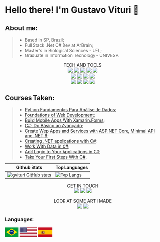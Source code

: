 # Hello there! **I'm Gustavo Vituri** 👋

## About me:
> - Based in SP, Brazil;
> - Full Stack .Net C# Dev at ArBrain;
> - Master's in Biological Sciences - UEL;
> - Graduate in Information Tecnology - UNIVESP.

<p align="center">
TECH AND TOOLS
<br>
<img src="https://img.shields.io/badge/.NET-5C2D91?style=for-the-badge&logo=.net&logoColor=white"></img>
<img src="https://img.shields.io/badge/c%23-%23239120.svg?style=for-the-badge&logo=c-sharp&logoColor=white"></img>
<img src="https://img.shields.io/badge/python-3670A0?style=for-the-badge&logo=python&logoColor=ffdd54"></img>
<img src="https://img.shields.io/badge/ruby-%23CC342D.svg?style=for-the-badge&logo=ruby&logoColor=white"></img>
<img src="https://img.shields.io/badge/javascript-%23323330.svg?style=for-the-badge&logo=javascript&logoColor=%23F7DF1E"></img>
<br>
<img src="https://img.shields.io/badge/html5-%23E34F26.svg?style=for-the-badge&logo=html5&logoColor=white"></img>
<img src="https://img.shields.io/badge/css3-%231572B6.svg?style=for-the-badge&logo=css3&logoColor=white"></img>
<img src="https://img.shields.io/badge/Xamarin-3199DC?style=for-the-badge&logo=xamarin&logoColor=white"></img>
<img src="https://img.shields.io/badge/sqlite-%2307405e.svg?style=for-the-badge&logo=sqlite&logoColor=white"></img>
<br>
<img src="https://img.shields.io/badge/git-%23F05033.svg?style=for-the-badge&logo=git&logoColor=white"></img>
<img src="https://img.shields.io/badge/github-%23121011.svg?style=for-the-badge&logo=github&logoColor=white"></img>
<img src="https://img.shields.io/badge/Visual%20Studio%20Code-0078d7.svg?style=for-the-badge&logo=visual-studio-code&logoColor=white"></img>
<img src="https://img.shields.io/badge/Visual%20Studio-5C2D91.svg?style=for-the-badge&logo=visual-studio&logoColor=white"></img>
<br>

## Courses Taken:
> - [Python Fundamentos Para Análise de Dados](https://www.datascienceacademy.com.br/cursosgratuitos);
> - [Foundations of Web Development](https://www.theodinproject.com/paths/foundations/courses/foundations);
> - [Build Mobile Apps With Xamarin.Forms](https://docs.microsoft.com/en-us/learn/paths/build-mobile-apps-with-xamarin-forms/);
> - [C#- Do Básico ao Avançado](https://www.udemy.com/course/curso-c-sharp/);
> - [Create Wep Apps and Services with ASP.NET Core, Minimal API and .NET 6](https://docs.microsoft.com/en-us/learn/paths/aspnet-core-minimal-api/);
> - [Creating .NET applications with C#](https://docs.microsoft.com/pt-br/learn/paths/build-dotnet-applications-csharp/);
> - [Work With Data in C#](https://docs.microsoft.com/en-us/learn/paths/csharp-data/);
> - [Add Logic to Your Applications in C#](https://docs.microsoft.com/en-us/learn/paths/csharp-logic/);
> - [Take Your First Steps With C#](https://docs.microsoft.com/en-us/learn/paths/csharp-first-steps/).

| Github Stats | Top Languages |
| --- | --- |
| [![gvituri GitHub stats](https://github-readme-stats.vercel.app/api?username=gvituri&show_icons=true&theme=dark)](https://github.com/gvituri/github-readme-stats&show_icons=true&theme=dark&count_private=true) | [![Top Langs](https://github-readme-stats.vercel.app/api/top-langs/?username=gvituri&hide=assembly,dart,pascal,pawn,java&layout=compact&theme=dark)](https://github.com/gvituri/github-readme-stats&count_private=true) |

<p align="center">
GET IN TOUCH
<br>
<a target="_blank" href="https://www.linkedin.com/in/gustavo-vituri-017254215/"><img src="https://img.shields.io/badge/-LinkedIn-0077B5?style=for-the-badge&logo=Linkedin&logoColor=white"></img></a>
<a target="_blank" href="https://twitter.com/GustavoVituri"><img src="https://img.shields.io/badge/-Twitter-1DA1F2?style=for-the-badge&logo=Twitter&logoColor=white"></img></a>
<a target="_blank" href="mailto:gustavovituri@gmail.com"><img src="https://img.shields.io/badge/-Gmail-D14836?style=for-the-badge&logo=Gmail&logoColor=white"></img></a>
<br>
<p align="center">
LOOK AT SOME ART I MADE
<br>
<a target="_blank" href="https://gvituri.itch.io/"><img src="https://img.shields.io/badge/Itch-%23FF0B34.svg?style=for-the-badge&logo=Itch.io&logoColor=white"></img></a>
<a target="_blank" href="https://www.behance.net/gustavovituri"><img src="https://img.shields.io/badge/Behance-1769ff?style=for-the-badge&logo=behance&logoColor=white"></img></a>
<br>

### Languages:
<a><img src="https://raw.githubusercontent.com/hampusborgos/country-flags/ba2cf4101bf029d2ada26da2f95121de74581a4d/svg/br.svg" alt="Brazilian Flag" style="height:30px;"/></a>
<a><img src="https://raw.githubusercontent.com/hampusborgos/country-flags/ba2cf4101bf029d2ada26da2f95121de74581a4d/svg/us.svg" alt="United States of America Flag" style="height:30px;"/></a>
<a><img src="https://raw.githubusercontent.com/hampusborgos/country-flags/ba2cf4101bf029d2ada26da2f95121de74581a4d/svg/es.svg" alt="Spain Flag" style="height:30px;"/></a>
